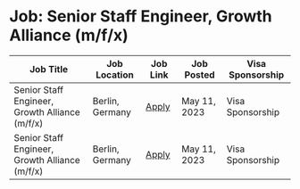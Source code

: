 # Job: Senior Staff Engineer, Growth Alliance (m/f/x)

| Job Title | Job Location | Job Link | Job Posted | Visa Sponsorship |
| --- | --- | --- | --- | --- |
| Senior Staff Engineer, Growth Alliance (m/f/x) | Berlin, Germany | [Apply](https://careers.hellofresh.com/global/en/job/4975721?gh_jid=4975721) | May 11, 2023 | Visa Sponsorship |
| Senior Staff Engineer, Growth Alliance (m/f/x) | Berlin, Germany | [Apply](https://careers.hellofresh.com/global/en/job/4975721?gh_jid=4975721) | May 11, 2023 | Visa Sponsorship |
